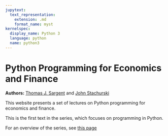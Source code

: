 ```yaml
---
jupytext:
  text_representation:
    extension: .md
    format_name: myst
kernelspec:
  display_name: Python 3
  language: python
  name: python3
---
```


# Python Programming for Economics and Finance

**Authors:** [Thomas J. Sargent](http://www.tomsargent.com/) and [John Stachurski](http://johnstachurski.net/)

This website presents a set of lectures on Python programming for economics and finance.   

This is the first text in the series, which focuses on programming in Python.

For an overview of the series, see [this page](https://quantecon.org/python-lectures/)

```{tableofcontents}
```

